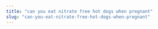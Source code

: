 ```yaml
---
title: "can you eat nitrate free hot dogs when pregnant"
slug: "can-you-eat-nitrate-free-hot-dogs-when-pregnant"
---
```


